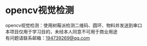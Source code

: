 # opencv视觉检测
opencv视觉检测：使用树莓派检测二维码、圆环、物料并发送到串口  
本项目仅用于学习目的，未经本人同意不可用于商业用途  
有问题请联系邮箱：194739269@qq.com
